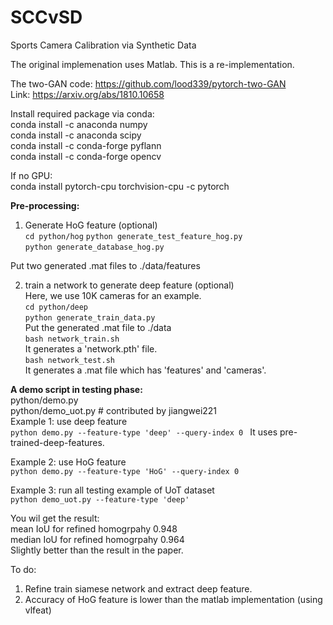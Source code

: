 # SCCvSD
Sports Camera Calibration via Synthetic Data

The original implemenation uses Matlab. This is a re-implementation.


The two-GAN code: https://github.com/lood339/pytorch-two-GAN  
Link: https://arxiv.org/abs/1810.10658  

Install required package via conda:  
conda install -c anaconda numpy  
conda install -c anaconda scipy  
conda install -c conda-forge pyflann  
conda install -c conda-forge opencv

If no GPU:  
conda install pytorch-cpu torchvision-cpu -c pytorch    


**Pre-processing:** 
1. Generate HoG feature (optional)  
`cd python/hog`
`python generate_test_feature_hog.py`  
`python generate_database_hog.py`  

Put two generated .mat files to ./data/features

2. train a network to generate deep feature (optional)   
Here, we use 10K cameras for an example.   
`cd python/deep`   
`python generate_train_data.py`  
Put the generated .mat file to ./data  
`bash network_train.sh`  
It generates a 'network.pth' file.  
`bash network_test.sh`    
It generates a .mat file which has 'features' and 'cameras'.  


**A demo script in testing phase:**  
python/demo.py  
python/demo_uot.py   # contributed by jiangwei221     
Example 1: use deep feature  
`python demo.py --feature-type 'deep' --query-index 0 ` 
It uses pre-trained-deep-features.

Example 2: use HoG feature  
`python demo.py --feature-type 'HoG' --query-index 0`

Example 3: run all testing example of UoT dataset  
`python demo_uot.py --feature-type 'deep'`    

You wil get the result:  
mean IoU for refined homogrpahy 0.948    
median IoU for refined homogrpahy 0.964  
Slightly better than the result in the paper.       

To do:  
1. Refine train siamese network and extract deep feature. 
2. Accuracy of HoG feature is lower than 
   the matlab implementation (using vlfeat)
 

